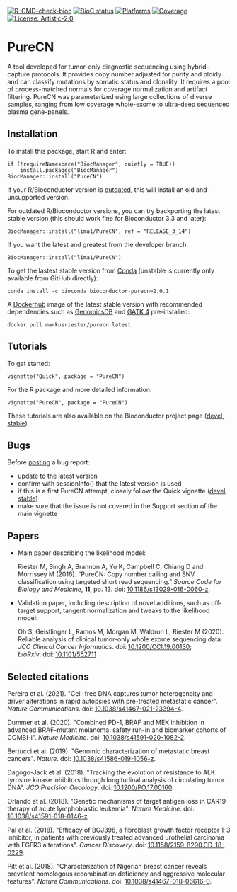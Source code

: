 [![R-CMD-check-bioc](https://github.com/lima1/PureCN/actions/workflows/check-bioc.yml/badge.svg)](https://github.com/lima1/PureCN/actions/workflows/check-bioc.yml)
[![BioC status](http://www.bioconductor.org/shields/build/release/bioc/PureCN.svg)](https://bioconductor.org/checkResults/release/bioc-LATEST/PureCN)
[![Platforms](http://www.bioconductor.org/shields/availability/release/PureCN.svg)](https://www.bioconductor.org/packages/release/bioc/html/PureCN.html#archives)
[![Coverage](https://img.shields.io/codecov/c/github/lima1/PureCN.svg)](https://codecov.io/gh/lima1/PureCN)
[![License: Artistic-2.0](https://img.shields.io/badge/License-Artistic%202.0-0298c3.svg)](https://opensource.org/licenses/Artistic-2.0) 

# PureCN

A tool developed for tumor-only diagnostic sequencing using hybrid-capture
protocols. It provides copy number adjusted for purity and ploidy and can
classify mutations by somatic status and clonality. It requires a pool of
process-matched normals for coverage normalization and artifact filtering.
PureCN was parameterized using large collections of diverse samples, ranging
from low coverage whole-exome to ultra-deep sequenced plasma gene-panels.

## Installation

To install this package, start R and enter:

```
if (!requireNamespace("BiocManager", quietly = TRUE))
    install.packages("BiocManager")
BiocManager::install("PureCN")
```

If your R/Bioconductor version is
[outdated](https://bioconductor.org/about/release-announcements/), this will
install an old and unsupported version.

For outdated R/Bioconductor versions, you can try backporting the latest stable
version (this should work fine for Bioconductor 3.3 and later):

```
BiocManager::install("lima1/PureCN", ref = "RELEASE_3_14")
```

If you want the latest and greatest from the developer branch:

```
BiocManager::install("lima1/PureCN")
```

To get the lastest stable version from
[Conda](https://anaconda.org/bioconda/bioconductor-purecn) (unstable is
currently only available from GitHub directly):

```
conda install -c bioconda bioconductor-purecn=2.0.1
```

A [Dockerhub](https://hub.docker.com/r/markusriester/purecn) image of the
latest stable version with recommended dependencies such as
[GenomicsDB](https://github.com/GenomicsDB/GenomicsDB) and
[GATK 4](https://github.com/broadinstitute/gatk) pre-installed:

```
docker pull markusriester/purecn:latest
```


## Tutorials

To get started:

```
vignette("Quick", package = "PureCN")
```

For the R package and more detailed information:

```
vignette("PureCN", package = "PureCN")
```

These tutorials are also available on the Bioconductor project page
([devel](https://bioconductor.org/packages/devel/bioc/html/PureCN.html),
[stable](https://doi.org/doi:10.18129/B9.bioc.PureCN)).

## Bugs

Before [posting](https://github.com/lima1/PureCN/issues) a bug report:

* update to the latest version 
* confirm with sessionInfo() that the latest version is used
* if this is a first PureCN attempt, closely follow the Quick vignette 
([devel](https://bioconductor.org/packages/devel/bioc/vignettes/PureCN/inst/doc/Quick.html),
[stable](https://bioconductor.org/packages/release/bioc/vignettes/PureCN/inst/doc/Quick.html))
* make sure that the issue is not covered in the Support section of the main
  vignette

## Papers

* Main paper describing the likelihood model:

    Riester M, Singh A, Brannon A, Yu K, Campbell C, Chiang D and Morrissey M
    (2016). “PureCN: Copy number calling and SNV classification using targeted
    short read sequencing.” _Source Code for Biology and Medicine_, **11**, pp. 13.
    doi: [10.1186/s13029-016-0060-z](https://doi.org/10.1186/s13029-016-0060-z).

* Validation paper, including description of novel additions, such as off-target
  support, tangent normalization and tweaks to the likelihood model:

    Oh S, Geistlinger L, Ramos M, Morgan M,  Waldron L, Riester M (2020).
    Reliable analysis of clinical tumor-only whole exome sequencing data.
    _JCO Clinical Cancer Informatics_. doi: [10.1200/CCI.19.00130](https://doi.org/10.1200/CCI.19.00130);  
    _bioRxiv_. doi: [10.1101/552711](https://doi.org/10.1101/552711)

## Selected citations

Pereira et al. (2021). "Cell-free DNA captures tumor heterogeneity and driver
alterations in rapid autopsies with pre-treated metastatic cancer". _Nature
Communications_. doi:
[10.1038/s41467-021-23394-4](https://doi.org/10.1038/s41467-021-23394-4).

Dummer et al. (2020). "Combined PD-1, BRAF and MEK inhibition in advanced
BRAF-mutant melanoma: safety run-in and biomarker cohorts of COMBI-i". _Nature
Medicine_. doi: [10.1038/s41591-020-1082-2](https://doi.org/10.1038/s41591-020-1082-2).

Bertucci et al. (2019). "Genomic characterization of metastatic breast cancers".
_Nature_. doi: [10.1038/s41586-019-1056-z](https://doi.org/10.1038/s41586-019-1056-z).

Dagogo-Jack et al. (2018). "Tracking the evolution of resistance to ALK tyrosine kinase
inhibitors through longitudinal analysis of circulating tumor DNA". _JCO
Precision Oncology_. doi:
[10.1200/PO.17.00160](https://doi.org/10.1200/PO.17.00160).

Orlando et al. (2018). "Genetic mechanisms of target antigen loss in CAR19 therapy of
acute lymphoblastic leukemia". _Nature Medicine_.
doi: [10.1038/s41591-018-0146-z](https://doi.org/10.1038/s41591-018-0146-z).

Pal et al. (2018). "Efficacy of BGJ398, a fibroblast growth factor receptor 1-3
inhibitor, in patients with previously treated advanced urothelial carcinoma
with FGFR3 alterations". _Cancer Discovery_. doi:
[10.1158/2159-8290.CD-18-0229](https://doi.org/10.1158/2159-8290.CD-18-0229).

Pitt et al. (2018). "Characterization of Nigerian breast cancer reveals
prevalent homologous recombination deficiency and aggressive molecular
features". _Nature Communications_. doi:
[10.1038/s41467-018-06616-0](https://doi.org/10.1038/s41467-018-06616-0).

